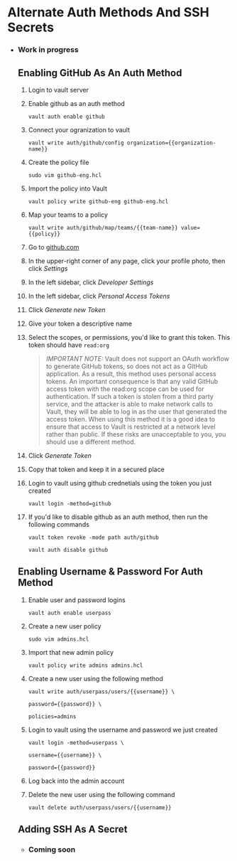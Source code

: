 # Alternate Auth Methods And SSH Secrets

- ### Work in progress

    ## Enabling GitHub As An Auth Method

    1. Login to vault server

    2. Enable github as an auth method

        `vault auth enable github`

    3. Connect your ogranization to vault

        `vault write auth/github/config organization={{organization-name}}`

    4. Create the policy file

        `sudo vim github-eng.hcl`

    5. Import the policy into Vault

        `vault policy write github-eng github-eng.hcl`

    6. Map your teams to a policy 

        `vault write auth/github/map/teams/{{team-name}} value={{policy}}`

    7.  Go to [github.com](https://github.com)

    8. In the upper-right corner of any page, click your profile photo, then click *Settings*

    9. In the left sidebar, click *Developer Settings*

    10. In the left sidebar, click *Personal Access Tokens*

    11. Click *Generate new Token*

    12. Give your token a descriptive name

    13. Select the scopes, or permissions, you'd like to grant this token. This token should have `read:org`

        > _*IMPORTANT NOTE:*_ Vault does not support an OAuth workflow to generate GitHub tokens, so does not act as a GitHub application. As a result, this method uses personal access tokens. An important consequence is that any valid GitHub access token with the read:org scope can be used for authentication. If such a token is stolen from a third party service, and the attacker is able to make network calls to Vault, they will be able to log in as the user that generated the access token. When using this method it is a good idea to ensure that access to Vault is restricted at a network level rather than public. If these risks are unacceptable to you, you should use a different method.
  
    14. Click *Generate Token*

    15. Copy that token and keep it in a secured place

    16. Login to vault using github crednetials using the token you just created

        `vault login -method=github`

    17. If you'd like to disable github as an auth method, then run the following commands

        `vault token revoke -mode path auth/github`

        `vault auth disable github`


    ## Enabling Username & Password For Auth Method

    1. Enable user and password logins
    
        `vault auth enable userpass`

    2. Create a new user policy

        `sudo vim admins.hcl`

    3. Import that new admin policy

        `vault policy write admins admins.hcl`

    4. Create a new user using the following method

        `vault write auth/userpass/users/{{username}} \`
        
        `password={{password}} \`
        
        `policies=admins`

    5. Login to vault using the username and password we just created

        `vault login -method=userpass \`
        
        `username={{username}} \`
        
        `password={{password}}`

    6. Log back into the admin account

    7. Delete the new user using the following command

        `vault delete auth/userpass/users/{{username}}`

    ## Adding SSH As A Secret

   - ### Coming soon